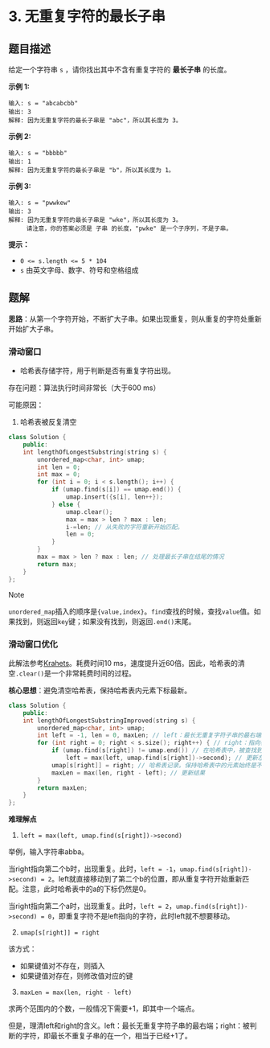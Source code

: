 # 3. 无重复字符的最长子串

## 题目描述

给定一个字符串 `s` ，请你找出其中不含有重复字符的 **最长子串** 的长度。

**示例 1:**

```
输入: s = "abcabcbb"
输出: 3 
解释: 因为无重复字符的最长子串是 "abc"，所以其长度为 3。
```

**示例 2:**

```
输入: s = "bbbbb"
输出: 1
解释: 因为无重复字符的最长子串是 "b"，所以其长度为 1。
```

**示例 3:**

```
输入: s = "pwwkew"
输出: 3
解释: 因为无重复字符的最长子串是 "wke"，所以其长度为 3。
     请注意，你的答案必须是 子串 的长度，"pwke" 是一个子序列，不是子串。
```

 **提示：**

- `0 <= s.length <= 5 * 104`
- `s` 由英文字母、数字、符号和空格组成

## 题解

**思路**：从第一个字符开始，不断扩大子串。如果出现重复，则从重复的字符处重新开始扩大子串。

### 滑动窗口

- 哈希表存储字符，用于判断是否有重复字符出现。

存在问题：算法执行时间非常长（大于600 ms）

可能原因：

1. 哈希表被反复清空

```C++
class Solution {
    public:
    int lengthOfLongestSubstring(string s) {
        unordered_map<char, int> umap;
        int len = 0;
        int max = 0;
        for (int i = 0; i < s.length(); i++) {
            if (umap.find(s[i]) == umap.end()) {
                umap.insert({s[i], len++});
            } else {
                umap.clear();
                max = max > len ? max : len;
                i-=len; // 从失败的字符重新开始匹配。
                len = 0;
            }
        }
        max = max > len ? max : len; // 处理最长子串在结尾的情况
        return max;
    }
};
```

> [!NOTE]
>
> `unordered_map`插入的顺序是`{value,index}`。`find`查找的时候，查找`value`值。如果找到，则返回`key`键；如果没有找到，则返回`.end()`末尾。

### 滑动窗口优化

此解法参考[Krahets](https://leetcode.cn/problems/longest-substring-without-repeating-characters/solutions/2361797/3-wu-zhong-fu-zi-fu-de-zui-chang-zi-chua-26i5/)。耗费时间10 ms，速度提升近60倍。因此，哈希表的清空`.clear()`是一个非常耗费时间的过程。

**核心思想**：避免清空哈希表，保持哈希表内元素下标最新。

```C++
class Solution {
    public:
    int lengthOfLongestSubstringImproved(string s) {
        unordered_map<char, int> umap;
        int left = -1, len = 0, maxLen; // left：最长无重复字符子串的最右端。起始情况最长字符为空，所以left为-1
        for (int right = 0; right < s.size(); right++) { // right：指向被判断的字符
            if (umap.find(s[right]) != umap.end()) // 在哈希表中，被查找到
                left = max(left, umap.find(s[right])->second); // 更新左指针。反例abba，足以解释为什么要用max
            umap[s[right]] = right; // 哈希表记录。保持哈希表中的元素始终是不重复的，且坐标都是最新的，相当于窗口在滑动
            maxLen = max(len, right - left); // 更新结果
        }
        return maxLen;
    }
};
```

**难理解点**

1. `left = max(left, umap.find(s[right])->second)`

举例，输入字符串abba。

当right指向第二个b时，出现重复。此时，`left = -1`，`umap.find(s[right])->second) = 2`。left就直接移动到了第二个b的位置，即从重复字符开始重新匹配。注意，此时哈希表中的a的下标仍然是0。

当right指向第二个a时，出现重复。此时，`left = 2`，`umap.find(s[right])->second) = 0`，即重复字符不是left指向的字符，此时left就不想要移动。

2. `umap[s[right]] = right`

该方式：

- 如果键值对不存在，则插入
- 如果键值对存在，则修改值对应的键

3. `maxLen = max(len, right - left)`

求两个范围内的个数，一般情况下需要+1，即其中一个端点。

但是，理清left和right的含义。left：最长无重复字符子串的最右端；right：被判断的字符，即最长不重复子串的在一个，相当于已经+1了。